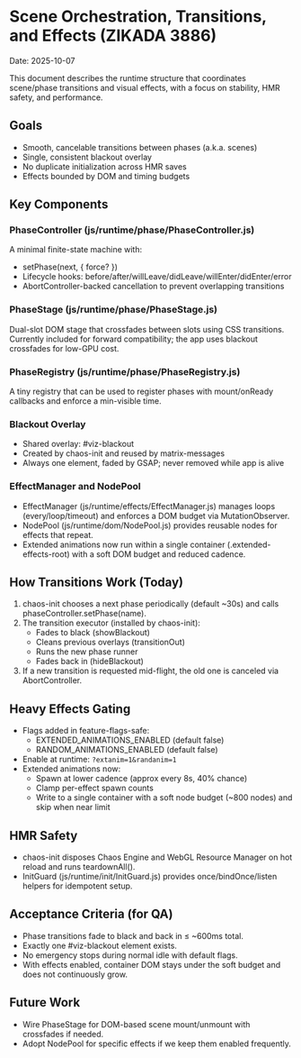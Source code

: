 # Scene Orchestration, Transitions, and Effects (ZIKADA 3886)

Date: 2025-10-07

This document describes the runtime structure that coordinates scene/phase transitions and visual effects,
with a focus on stability, HMR safety, and performance.

## Goals
- Smooth, cancelable transitions between phases (a.k.a. scenes)
- Single, consistent blackout overlay
- No duplicate initialization across HMR saves
- Effects bounded by DOM and timing budgets

## Key Components

### PhaseController (js/runtime/phase/PhaseController.js)
A minimal finite-state machine with:
- setPhase(next, { force? })
- Lifecycle hooks: before/after/willLeave/didLeave/willEnter/didEnter/error
- AbortController-backed cancellation to prevent overlapping transitions

### PhaseStage (js/runtime/phase/PhaseStage.js)
Dual-slot DOM stage that crossfades between slots using CSS transitions.
Currently included for forward compatibility; the app uses blackout crossfades for low-GPU cost.

### PhaseRegistry (js/runtime/phase/PhaseRegistry.js)
A tiny registry that can be used to register phases with mount/onReady callbacks and enforce a min-visible time.

### Blackout Overlay
- Shared overlay: #viz-blackout
- Created by chaos-init and reused by matrix-messages
- Always one element, faded by GSAP; never removed while app is alive

### EffectManager and NodePool
- EffectManager (js/runtime/effects/EffectManager.js) manages loops (every/loop/timeout) and enforces a DOM budget via MutationObserver.
- NodePool (js/runtime/dom/NodePool.js) provides reusable nodes for effects that repeat.
- Extended animations now run within a single container (.extended-effects-root) with a soft DOM budget and reduced cadence.

## How Transitions Work (Today)
1. chaos-init chooses a next phase periodically (default ~30s) and calls phaseController.setPhase(name).
2. The transition executor (installed by chaos-init):
   - Fades to black (showBlackout)
   - Cleans previous overlays (transitionOut)
   - Runs the new phase runner
   - Fades back in (hideBlackout)
3. If a new transition is requested mid-flight, the old one is canceled via AbortController.

## Heavy Effects Gating
- Flags added in feature-flags-safe:
  - EXTENDED_ANIMATIONS_ENABLED (default false)
  - RANDOM_ANIMATIONS_ENABLED (default false)
- Enable at runtime: `?extanim=1&randanim=1`
- Extended animations now:
  - Spawn at lower cadence (approx every 8s, 40% chance)
  - Clamp per-effect spawn counts
  - Write to a single container with a soft node budget (~800 nodes) and skip when near limit

## HMR Safety
- chaos-init disposes Chaos Engine and WebGL Resource Manager on hot reload and runs teardownAll().
- InitGuard (js/runtime/init/InitGuard.js) provides once/bindOnce/listen helpers for idempotent setup.

## Acceptance Criteria (for QA)
- Phase transitions fade to black and back in ≤ ~600ms total.
- Exactly one #viz-blackout element exists.
- No emergency stops during normal idle with default flags.
- With effects enabled, container DOM stays under the soft budget and does not continuously grow.

## Future Work
- Wire PhaseStage for DOM-based scene mount/unmount with crossfades if needed.
- Adopt NodePool for specific effects if we keep them enabled frequently.

